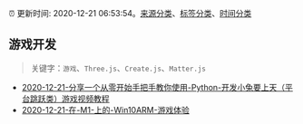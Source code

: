 :alarm_clock: 更新时间: 2020-12-21 06:53:54。[来源分类](../README.md)、[标签分类](../TAGS.md)、[时间分类](../TIMELINE.md)

## 游戏开发


> 关键字：`游戏`、`Three.js`、`Create.js`、`Matter.js`



- [2020-12-21-分享一个从零开始手把手教你使用-Python-开发小兔要上天（平台跳跃类）游戏视频教程](https://www.v2ex.com/t/737491) 
- [2020-12-21-在-M1-上的-Win10ARM-游戏体验](https://www.v2ex.com/t/737477) 